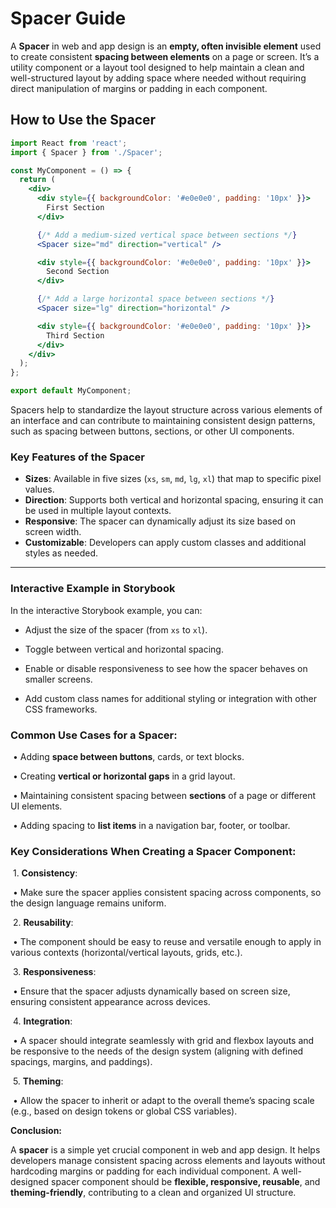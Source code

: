 # Spacer Guide

A **Spacer** in web and app design is an **empty, often invisible element** used to create consistent **spacing between elements** on a page or screen. It’s a utility component or a layout tool designed to help maintain a clean and well-structured layout by adding space where needed without requiring direct manipulation of margins or padding in each component.

## **How to Use the Spacer**

```jsx
import React from 'react';
import { Spacer } from './Spacer';

const MyComponent = () => {
  return (
    <div>
      <div style={{ backgroundColor: '#e0e0e0', padding: '10px' }}>
        First Section
      </div>

      {/* Add a medium-sized vertical space between sections */}
      <Spacer size="md" direction="vertical" />

      <div style={{ backgroundColor: '#e0e0e0', padding: '10px' }}>
        Second Section
      </div>

      {/* Add a large horizontal space between sections */}
      <Spacer size="lg" direction="horizontal" />

      <div style={{ backgroundColor: '#e0e0e0', padding: '10px' }}>
        Third Section
      </div>
    </div>
  );
};

export default MyComponent;

```

Spacers help to standardize the layout structure across various elements of an interface and can contribute to maintaining consistent design patterns, such as spacing between buttons, sections, or other UI components.

### **Key Features of the Spacer**

- **Sizes**: Available in five sizes (`xs`, `sm`, `md`, `lg`, `xl`) that map to specific pixel values.
- **Direction**: Supports both vertical and horizontal spacing, ensuring it can be used in multiple layout contexts.
- **Responsive**: The spacer can dynamically adjust its size based on screen width.
- **Customizable**: Developers can apply custom classes and additional styles as needed.

------

### **Interactive Example in Storybook**

In the interactive Storybook example, you can:

- Adjust the size of the spacer (from `xs` to `xl`).

- Toggle between vertical and horizontal spacing.

- Enable or disable responsiveness to see how the spacer behaves on smaller screens.

- Add custom class names for additional styling or integration with other CSS frameworks.

  

### **Common Use Cases for a Spacer:**

​	•	Adding **space between buttons**, cards, or text blocks.

​	•	Creating **vertical or horizontal gaps** in a grid layout.

​	•	Maintaining consistent spacing between **sections** of a page or different UI elements.

​	•	Adding spacing to **list items** in a navigation bar, footer, or toolbar.



### **Key Considerations When Creating a Spacer Component:**

​	1.	**Consistency**:

​	•	Make sure the spacer applies consistent spacing across components, so the design language remains uniform.

​	2.	**Reusability**:

​	•	The component should be easy to reuse and versatile enough to apply in various contexts (horizontal/vertical layouts, grids, etc.).

​	3.	**Responsiveness**:

​	•	Ensure that the spacer adjusts dynamically based on screen size, ensuring consistent appearance across devices.

​	4.	**Integration**:

​	•	A spacer should integrate seamlessly with grid and flexbox layouts and be responsive to the needs of the design system (aligning with defined spacings, margins, and paddings).

​	5.	**Theming**:

​	•	Allow the spacer to inherit or adapt to the overall theme’s spacing scale (e.g., based on design tokens or global CSS variables).



**Conclusion:**

A **spacer** is a simple yet crucial component in web and app design. It helps developers manage consistent spacing across elements and layouts without hardcoding margins or padding for each individual component. A well-designed spacer component should be **flexible, responsive, reusable**, and **theming-friendly**, contributing to a clean and organized UI structure.